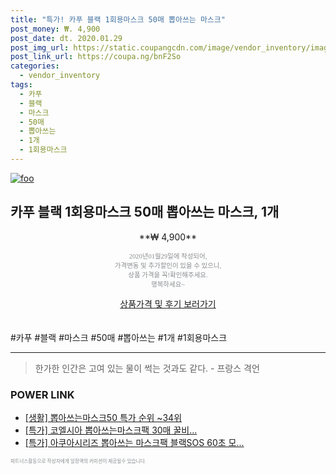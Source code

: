 ```yaml
--- 
title: "특가! 카푸 블랙 1회용마스크 50매 뽑아쓰는 마스크" 
post_money: ₩. 4,900 
post_date: dt. 2020.01.29 
post_img_url: https://static.coupangcdn.com/image/vendor_inventory/images/2018/08/05/16/1/a5060e93-2676-4694-81ca-bfca0e51e849.jpg 
post_link_url: https://coupa.ng/bnF2So 
categories: 
  - vendor_inventory 
tags: 
  - 카푸 
  - 블랙 
  - 마스크 
  - 50매 
  - 뽑아쓰는 
  - 1개 
  - 1회용마스크 
--- 
```

[![foo](https://static.coupangcdn.com/image/vendor_inventory/images/2018/08/05/16/1/a5060e93-2676-4694-81ca-bfca0e51e849.jpg)](https://coupa.ng/bnF2So) 

## 카푸 블랙 1회용마스크 50매 뽑아쓰는 마스크, 1개 
<p style="text-align: center;">**₩ 4,900**</p> 
<p style="text-align: center;"><span style="color: #898c8f; font-family: Georgia,Times,serif; font-size: 0.75em;">2020년01월29일에 작성되어, <br>가격변동 및 추가할인이 있을 수 있으니,<br> 상품 가격을 꼭!확인해주세요.<br>행복하세요~</span> 
</p>	 
<div markdown="0" style="text-align: center;"><a href="https://coupa.ng/bnF2So" class="btn btn--success">상품가격 및 후기 보러가기</a></div> 
<br><br> 
  #카푸 #블랙 #마스크 #50매 #뽑아쓰는 #1개 #1회용마스크 
<hr> 

> 한가한 인간은 고여 있는 물이 썩는 것과도 같다. - 프랑스 격언 


### POWER LINK

* <a href="https://blog.naver.com/sakai111/221790426257" target="_blank"> [생활] 뽑아쓰는마스크50 특가 순위 ~34위</a>
* <a href="https://blog.naver.com/an0733/221790434729" target="_blank">[특가] 코엘시아 뽑아쓰는마스크팩 30매 꿀비...</a>
* <a href="https://blog.naver.com/an0733/221789772896" target="_blank">[특가] 아쿠아시리즈 뽑아쓰는 마스크팩 블랙SOS 60초 모...</a>

<span style="color: #898c8f; font-family: Georgia,Times,serif; font-size: 0.55em;">파트너스활동으로 작성자에게 일정액의 커미션이 제공될수 있습니다.</span> 
